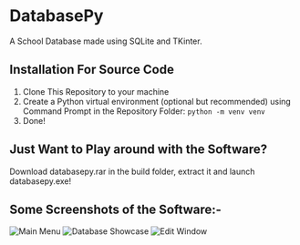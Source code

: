 # DatabasePy
A School Database made using SQLite and TKinter.

## Installation For Source Code
1. Clone This Repository to your machine
2. Create a Python virtual environment (optional but recommended) using Command Prompt in the Repository   Folder:
```python -m venv venv```
3. Done!

## Just Want to Play around with the Software?
Download databasepy.rar in the build folder, extract it and launch databasepy.exe!

## Some Screenshots of the Software:-
![Main Menu](images/1.png)
![Database Showcase](images/2.png)
![Edit Window](images/3.png)